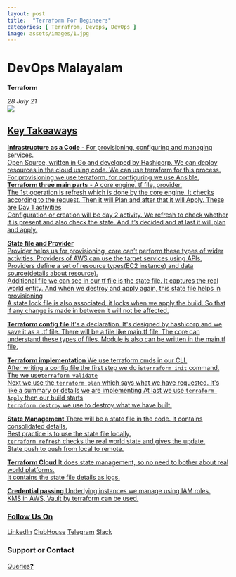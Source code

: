 ```yaml
---
layout: post
title:  "Terraform For Begineers"
categories: [ Terrafrom, Devops, DevOps ]
image: assets/images/1.jpg
---
```

# DevOps Malayalam

**Terraform**

_28 July 21_ 
<br> <a href="https://www.youtube.com/watch?v=5Sghd7vY6XA"><img src="https://img.shields.io/badge/YouTube-FF0000?style=for-the-badge&logo=youtube&logoColor=white" />
<br> 

## Key Takeaways


**Infrastructure as a Code** -  For provisioning, configuring and managing services. <br>
Open Source, written in Go and developed by Hashicorp. We can deploy resources in the cloud using code. We can use terraform  for this process. <br>
For provisioning we use terraform, for configuring we use Ansible. <br>
**Terraform three main parts** - A core engine, tf file, provider. <br>
The 1st operation is refresh which is done by the core engine. It checks according to the request. Then it will Plan and after that it will Apply. These are Day 1 activities <br>
Configuration or creation will be day 2 activity. We refresh to check whether it is present and also check the state. And it’s decided and at last it will plan and apply. <br>

**State file and Provider** <br>
Provider helps us for provisioning, core can’t perform these types of wider activities. Providers of AWS can use the target services using APIs. <br>
Providers define a set of resource types(EC2 instance) and data source(details about resource). <br>
Additional file we can see in our tf file is the state file. It captures the real world entity. And when we destroy and apply again, this state file helps in provisioning <br>
A state lock file is also associated, it locks when we apply the build. So that if any change is made in between it will not be affected.<br>

**Terraform config file**
It's a declaration. It's designed by hashicorp and we save it as a .tf file.  There will be a file like main.tf file. The core can understand these types of files. 
Module is also can be written in the main.tf file. 

**Terraform implementation**
We use terraform cmds in our CLI. <br>
After writing a config file the first step we do is```terraform init``` command. <br>
The we use```terraform validate``` <br>
Next we use the ```terraform plan``` which says what we have requested. It's like a summary or details we are implementing
At last we use ```terraform Apply``` then our build starts <br>
```terraform destroy``` we use to destroy what we have built. <br>

**State Management**
There will be a state file in the code. It contains consolidated details. <br>
Best practice is to use the state file locally. <br>
```terraform refresh``` checks the real world state and gives the update. <br>
State push to push from local to remote. <br>

**Terraform Cloud**
It does state management, so no need to bother about real world platforms. <br>
It contains the state file  details as logs. <br>

**Credential passing** 
Underlying instances we manage using IAM roles. <br> 
KMS in AWS, Vault by terraform can be used. <br>



### Follow Us On

[LinkedIn](https://www.linkedin.com/company/devopsmalayalam)
[ClubHouse](https://github.com/DevOps-Malayalam/Test/settings/pages)
[Telegram](https://t.me/joinchat/tninMc2bBGdiY2E1)
[Slack](https://join.slack.com/t/devopsmalayalam/shared_invite/zt-tuws4bts-9ZhKh5snDTuv8m7FiECv~g)

### Support or Contact

[Queries❓](https://docs.google.com/forms/d/e/1FAIpQLSdXmOgcM1zqVVONSZkrQ_twl2D9G8UBesN5OJ4xMZj_yXgebg/viewform)